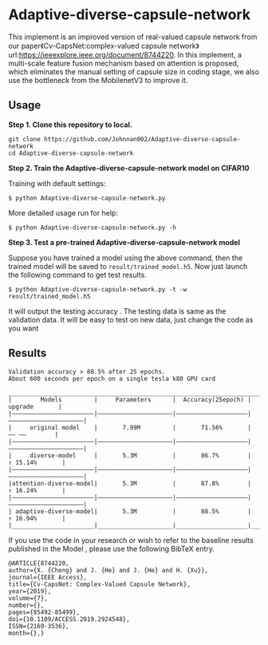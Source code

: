 # Adaptive-diverse-capsule-network

This implement is an improved version of real-valued capsule network from our paper《Cv-CapsNet:complex-valued capsule network》 url:https://ieeexplore.ieee.org/document/8744220. In this implement, a multi-scale feature fusion mechanism based on attention is proposed, which eliminates the manual setting of capsule size in coding stage, we also use the bottleneck from the MobilenetV3 to improve it.

## Usage

**Step 1. Clone this repository to local.**
```
git clone https://github.com/Johnnan002/Adaptive-diverse-capsule-network
cd Adaptive-diverse-capsule-network

```
**Step 2. Train the Adaptive-diverse-capsule-network model on CIFAR10**  

Training with default settings:
```
$ python Adaptive-diverse-capsule-network.py

```
More detailed usage run for help:
```
$ python Adaptive-diverse-capsule-network.py -h
```

**Step 3. Test a pre-trained Adaptive-diverse-capsule-network model**

Suppose you have trained a model using the above command, then the trained model will be
saved to `result/trained_model.h5`. Now just launch the following command to get test results.
```
$ python Adaptive-diverse-capsule-network.py -t -w result/trained_model.h5
```
It will output the testing accuracy .
The testing data is same as the validation data. It will be easy to test on new data, 
just change the code as you want 

## Results

    Validation accuracy > 88.5% after 25 epochs.
    About 600 seconds per epoch on a single tesla k80 GPU card
     ________________________________________________________________________________________
    |        Models         |     Parameters      |  Accuracy(25epoch) |       upgrade       |
    |———————————————————————|—————————————————————|————————————————————|—————————————————————|
    |     original model    |       7.99M         |       71.56%       |        —— ——        |
    |———————————————————————|—————————————————————|————————————————————|—————————————————————|
    |     diverse-model     |       5.3M          |       86.7%        |      ↑ 15.14%       |
    |———————————————————————|—————————————————————|————————————————————|—————————————————————|
    |attention-diverse-model|       5.3M          |       87.8%        |      ↑ 16.24%       |
    |———————————————————————|—————————————————————|————————————————————|—————————————————————|
    | adaptive-diverse-model|       5.3M          |       88.5%        |      ↑ 16.94%       |   
    |_______________________|_____________________|____________________|_____________________|
    
      
If you use the code in your research or wish to refer to the baseline results published in the Model , please use the following BibTeX entry. 
```
@ARTICLE{8744220, 
author={X. {Cheng} and J. {He} and J. {He} and H. {Xu}}, 
journal={IEEE Access}, 
title={Cv-CapsNet: Complex-Valued Capsule Network}, 
year={2019}, 
volume={7}, 
number={}, 
pages={85492-85499},  
doi={10.1109/ACCESS.2019.2924548}, 
ISSN={2169-3536}, 
month={},}
    
    
